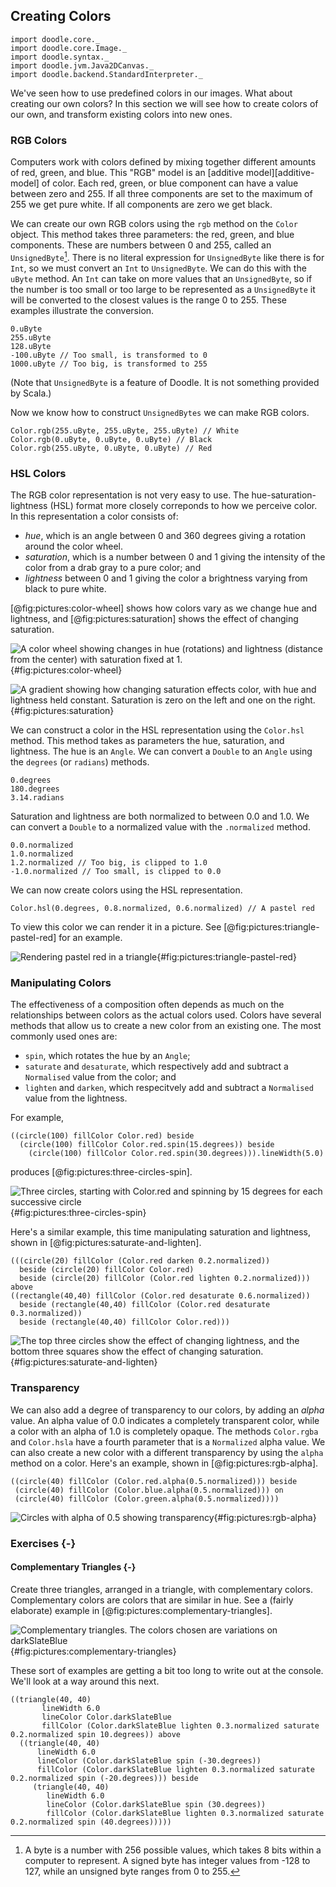 ## Creating Colors

```tut:invisible
import doodle.core._
import doodle.core.Image._
import doodle.syntax._
import doodle.jvm.Java2DCanvas._
import doodle.backend.StandardInterpreter._
```

We've seen how to use predefined colors in our images. What about creating our own colors? In this section we will see how to create colors of our own, and transform existing colors into new ones.

### RGB Colors

Computers work with colors defined by mixing together different amounts of red, green, and blue. This "RGB" model is an [additive model][additive-model] of color. Each red, green, or blue component can have a value between zero and 255. If all three components are set to the maximum of 255 we get pure white. If all components are zero we get black.

We can create our own RGB colors using the `rgb` method on the `Color` object. This method takes three parameters: the red, green, and blue components. These are numbers between 0 and 255, called an `UnsignedByte`[^byte]. There is no literal expression for `UnsignedByte` like there is for `Int`, so we must convert an `Int` to `UnsignedByte`. We can do this with the `uByte` method. An `Int` can take on more values that an `UnsignedByte`, so if the number is too small or too large to be represented as a `UnsignedByte` it will be converted to the closest values is the range 0 to 255. These examples illustrate the conversion.

```tut:book
0.uByte
255.uByte
128.uByte
-100.uByte // Too small, is transformed to 0
1000.uByte // Too big, is transformed to 255
```

(Note that `UnsignedByte` is a feature of Doodle. It is not something provided by Scala.)

Now we know how to construct `UnsignedBytes` we can make RGB colors.

```tut:silent:book
Color.rgb(255.uByte, 255.uByte, 255.uByte) // White
Color.rgb(0.uByte, 0.uByte, 0.uByte) // Black
Color.rgb(255.uByte, 0.uByte, 0.uByte) // Red
```

### HSL Colors

The RGB color representation is not very easy to use. The hue-saturation-lightness (HSL) format more closely correponds to how we perceive color. In this representation a color consists of:

- *hue*, which is an angle between 0 and 360 degrees giving a rotation around the color wheel.
- *saturation*, which is a number between 0 and 1 giving the intensity of the color from a drab gray to a pure color; and
- *lightness* between 0 and 1 giving the color a brightness varying from black to pure white.

[@fig:pictures:color-wheel] shows how colors vary as we change hue and lightness, and [@fig:pictures:saturation] shows the effect of changing saturation.

![A color wheel showing changes in hue (rotations) and lightness (distance from the center) with saturation fixed at 1.](src/pages/pictures/color-wheel.pdf+svg){#fig:pictures:color-wheel}

![A gradient showing how changing saturation effects color, with hue and lightness held constant. Saturation is zero on the left and one on the right.](src/pages/pictures/saturation.pdf+svg){#fig:pictures:saturation}

We can construct a color in the HSL representation using the `Color.hsl` method. This method takes as parameters the hue, saturation, and lightness. The hue is an `Angle`. We can convert a `Double` to an `Angle` using the `degrees` (or `radians`) methods.

```tut:book
0.degrees
180.degrees
3.14.radians
```

Saturation and lightness are both normalized to between 0.0 and 1.0. We can convert a `Double` to a normalized value with the `.normalized` method.

```tut:book
0.0.normalized 
1.0.normalized
1.2.normalized // Too big, is clipped to 1.0
-1.0.normalized // Too small, is clipped to 0.0
```

We can now create colors using the HSL representation.

```tut:silent:book
Color.hsl(0.degrees, 0.8.normalized, 0.6.normalized) // A pastel red
```

To view this color we can render it in a picture. See [@fig:pictures:triangle-pastel-red] for an example.

![Rendering pastel red in a triangle](./src/pages/pictures/triangle-pastel-red.pdf+svg){#fig:pictures:triangle-pastel-red}


### Manipulating Colors

The effectiveness of a composition often depends as much on the relationships between colors as the actual colors used. Colors have several methods that allow us to create a new color from an existing one. The most commonly used ones are:

- `spin`, which rotates the hue by an `Angle`;
- `saturate` and `desaturate`, which respectively add and subtract a `Normalised` value from the color; and
- `lighten` and `darken`, which respecitvely add and subtract a `Normalised` value from the lightness.

For example,

```tut:silent:book
((circle(100) fillColor Color.red) beside 
  (circle(100) fillColor Color.red.spin(15.degrees)) beside
    (circle(100) fillColor Color.red.spin(30.degrees))).lineWidth(5.0)
```

produces [@fig:pictures:three-circles-spin].

![Three circles, starting with Color.red and spinning by 15 degrees for each successive circle](./src/pages/pictures/three-circles-spin.pdf+svg){#fig:pictures:three-circles-spin}

Here's a similar example, this time manipulating saturation and lightness, shown in [@fig:pictures:saturate-and-lighten].

```tut:silent:book
(((circle(20) fillColor (Color.red darken 0.2.normalized))
  beside (circle(20) fillColor Color.red)
  beside (circle(20) fillColor (Color.red lighten 0.2.normalized))) above
((rectangle(40,40) fillColor (Color.red desaturate 0.6.normalized)) 
  beside (rectangle(40,40) fillColor (Color.red desaturate 0.3.normalized))
  beside (rectangle(40,40) fillColor Color.red)))
```

![The top three circles show the effect of changing lightness, and the bottom three squares show the effect of changing saturation.](./src/pages/pictures/saturate-and-lighten.pdf+svg){#fig:pictures:saturate-and-lighten}

[^byte]: A byte is a number with 256 possible values, which takes 8 bits within a computer to represent. A signed byte has integer values from -128 to 127, while an unsigned byte ranges from 0 to 255.


### Transparency

We can also add a degree of transparency to our colors, by adding an *alpha* value. An alpha value of 0.0 indicates a completely transparent color, while a color with an alpha of 1.0 is completely opaque. The methods `Color.rgba` and `Color.hsla` have a fourth parameter that is a `Normalized` alpha value. We can also create a new color with a different transparency by using the `alpha` method on a color. Here's an example, shown in [@fig:pictures:rgb-alpha].

```tut:silent:book
((circle(40) fillColor (Color.red.alpha(0.5.normalized))) beside
 (circle(40) fillColor (Color.blue.alpha(0.5.normalized))) on
 (circle(40) fillColor (Color.green.alpha(0.5.normalized))))
```

![Circles with alpha of 0.5 showing transparency](./src/pages/pictures/rgb-alpha.pdf+svg){#fig:pictures:rgb-alpha}


### Exercises {-}

#### Complementary Triangles {-}

Create three triangles, arranged in a triangle, with complementary colors. Complementary colors are colors that are similar in hue. See a (fairly elaborate) example in [@fig:pictures:complementary-triangles].

![Complementary triangles. The colors chosen are variations on `darkSlateBlue`](./src/pages/pictures/complementary-triangles.pdf+svg){#fig:pictures:complementary-triangles}

<div class="solution">
These sort of examples are getting a bit too long to write out at the console. We'll look at a way around this next.

```tut:book
((triangle(40, 40)
       lineWidth 6.0
       lineColor Color.darkSlateBlue
       fillColor (Color.darkSlateBlue lighten 0.3.normalized saturate 0.2.normalized spin 10.degrees)) above
  ((triangle(40, 40)
      lineWidth 6.0
      lineColor (Color.darkSlateBlue spin (-30.degrees))
      fillColor (Color.darkSlateBlue lighten 0.3.normalized saturate 0.2.normalized spin (-20.degrees))) beside
     (triangle(40, 40)
        lineWidth 6.0
        lineColor (Color.darkSlateBlue spin (30.degrees))
        fillColor (Color.darkSlateBlue lighten 0.3.normalized saturate 0.2.normalized spin (40.degrees)))))
```
</div>

